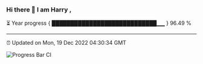 ### Hi there 👋 I am Harry , 

⏳ Year progress { ████████████████████████████▁▁ } 96.49 %

---

⏰ Updated on Mon, 19 Dec 2022 04:30:34 GMT

![Progress Bar CI](https://github.com/duykhang68/duykhang68/workflows/Progress%20Bar%20CI/badge.svg)
